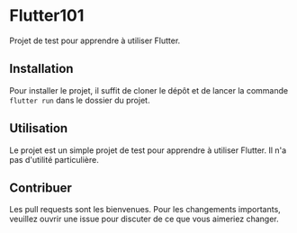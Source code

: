 # Flutter101

Projet de test pour apprendre à utiliser Flutter.

## Installation

Pour installer le projet, il suffit de cloner le dépôt et de lancer la commande `flutter run` dans le dossier du projet.

## Utilisation

Le projet est un simple projet de test pour apprendre à utiliser Flutter. Il n'a pas d'utilité particulière.

## Contribuer

Les pull requests sont les bienvenues. Pour les changements importants, veuillez ouvrir une issue pour discuter de ce que vous aimeriez changer.